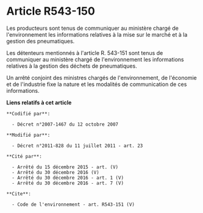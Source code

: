 # Article R543-150

Les producteurs sont tenus de communiquer au ministère chargé de l'environnement les informations relatives à la mise sur le
marché et à la gestion des pneumatiques.

Les détenteurs mentionnés à l'article R. 543-151 sont tenus de communiquer au ministère chargé de l'environnement les
informations relatives à la gestion des déchets de pneumatiques. 

Un arrêté conjoint des ministres chargés de l'environnement, de l'économie et de l'industrie fixe la nature et les modalités
de communication de ces informations.

**Liens relatifs à cet article**

	**Codifié par**:

	  - Décret n°2007-1467 du 12 octobre 2007

	**Modifié par**:

	  - Décret n°2011-828 du 11 juillet 2011 - art. 23

	**Cité par**:

	  - Arrêté du 15 décembre 2015 - art. (V)
	  - Arrêté du 30 décembre 2016 (V)
	  - Arrêté du 30 décembre 2016 - art. 1 (V)
	  - Arrêté du 30 décembre 2016 - art. 7 (V)

	**Cite**:

	  - Code de l'environnement - art. R543-151 (V)
